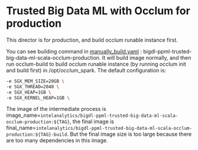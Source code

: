 # Trusted Big Data ML with Occlum for production
This director is for production, and build occlum runable instance first.

You can see building command in [manually_build.yaml](https://github.com/intel-analytics/BigDL/blob/main/.github/workflows/manually_build.yml#L485) : bigdl-ppml-trusted-big-data-ml-scala-occlum-production.
It will build image normally, and then run occlum-build to build occlum runable instance (by running occlum init and build first) in /opt/occlum_spark. The default configuration is:
```bash
-e SGX_MEM_SIZE=20GB \
-e SGX_THREAD=2048 \
-e SGX_HEAP=1GB \
-e SGX_KERNEL_HEAP=1GB \
```

The image of the intermediate process is image_name=`intelanalytics/bigdl-ppml-trusted-big-data-ml-scala-occlum-production:${TAG}`, the final image is
final_name=`intelanalytics/bigdl-ppml-trusted-big-data-ml-scala-occlum-production:${TAG}-build`. But the final image size is too large because there are too many dependencies in this image.